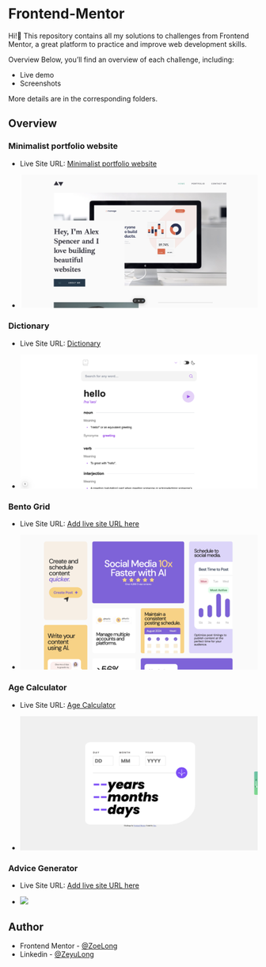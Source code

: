 # Frontend-Mentor

Hi!👋 This repository contains all my solutions to challenges from Frontend Mentor, a great platform to practice and improve web development skills.

Overview
Below, you’ll find an overview of each challenge, including:

- Live demo
- Screenshots

More details are in the corresponding folders.

## Overview

### Minimalist portfolio website

- Live Site URL: [Minimalist portfolio website](https://frontend-mentor-h2ju.vercel.app/)

- ![](./minimalist//img/homepage.png)

### Dictionary

- Live Site URL: [Dictionary](https://frontend-mentor-bhdw.vercel.app/)

- ![](./dictionary-web/img/homepage.png)

### Bento Grid

- Live Site URL: [Add live site URL here](https://bento-grid-beryl-eight.vercel.app/)

- ![](./bento-grid-main/homepage.png)

### Age Calculator

- Live Site URL: [Age Calculator](https://frontend-mentor-lovat-two.vercel.app/)

- ![](./age-calculator-app-main/screenshot.png)

### Advice Generator

- Live Site URL: [Add live site URL here](https://zoelong98.github.io/Advice-generate/)

- ![](./advice-generator-app-main/Screenshot%202024-09-11%20at%201.50.21 PM.png)

## Author

- Frontend Mentor - [@ZoeLong](https://www.frontendmentor.io/profile/ZoeLong98)
- Linkedin - [@ZeyuLong](https://www.linkedin.com/in/zeyu-long-13753a324/)
